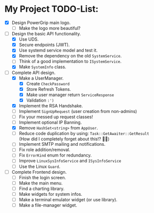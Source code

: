# My Project TODO-List:

- [X] Design PowerGrip main logo.
  - [ ] Make the logo more beautiful?
- [ ] Design the basic API functionality.
  - [X] Use UDS.
  - [X] Secure endpoints (JWT).
  - [X] Use systemd service model and test it.
  - [X] Remove the dependency on the old `SystemService`.
  - [ ] Think of a good implementation to `ISystemService`.
  - [X] Make `SystemInfo` class.
- [ ] Complete API design.
  - [X] Make a UserManager.
    - [X] Create `CheckPassword`
    - [X] Store Refresh Tokens.
    - [X] Make user manager return `ServiceResponse`
    - [X] Validation `:')`
  - [X] Implement the RSA Handshake.
  - [ ] Implement `SignUpRequest` (user creation from non-admins)
  - [ ] Fix your messed up request classes!
  - [ ] Implement optional IP Banning.
  - [X] Remove `HashSet<string>` from `AppUser`.
  - [ ] Reduce code duplication by using: `Task::GetAwaiter::GetResult` (How did I completely forget about this!? 🤦🏻)
  - [ ] Implement SMTP mailing and notifications.
  - [ ] Fix role addition/removal.
  - [ ] Fix `ErrorKind` enum for redundancy.
  - [ ] Improve `LinuxSysInfoService` and `ISysInfoService`
  - [ ] Use the Linux `Guard`.
- [ ] Complete Frontend design.
  - [ ] Finish the login screen.
  - [ ] Make the main menu.
  - [ ] Find a charting library.
  - [ ] Make widgets for system infos.
  - [ ] Make a terminal emulator widget (or use library).
  - [ ] Make a file-manager widget.